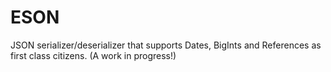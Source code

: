 # ESON
JSON serializer/deserializer that supports Dates, BigInts and References as first class citizens. (A work in progress!)
